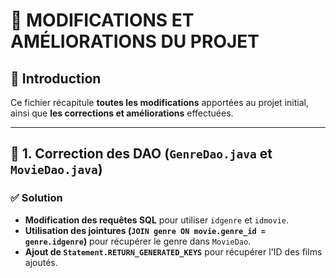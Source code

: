 # 📌 MODIFICATIONS ET AMÉLIORATIONS DU PROJET

## 📝 Introduction
Ce fichier récapitule **toutes les modifications** apportées au projet initial, ainsi que **les corrections et améliorations** effectuées.

---

## 📌 1. Correction des DAO (`GenreDao.java` et `MovieDao.java`)

### ✅ **Solution**
- **Modification des requêtes SQL** pour utiliser `idgenre` et `idmovie`.
- **Utilisation des jointures (`JOIN genre ON movie.genre_id = genre.idgenre`)** pour récupérer le genre dans `MovieDao`.
- **Ajout de `Statement.RETURN_GENERATED_KEYS`** pour récupérer l'ID des films ajoutés.

